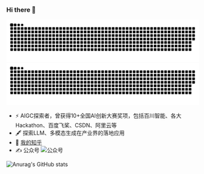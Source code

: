 ### Hi there 👋

![GitHub Snake Light](https://raw.githubusercontent.com/zxbing0066/zxbing0066/output/github-contribution-grid-snake.svg#gh-light-mode-only) ![GitHub Snake Dark](https://raw.githubusercontent.com/zxbing0066/zxbing0066/output/github-contribution-grid-snake-dark.svg#gh-dark-mode-only)
- ⚡ AIGC探索者，曾获得10+全国AI创新大赛奖项，包括百川智能、各大Hackathon、百度飞桨、CSDN、阿里云等
- 🖋 探索LLM、多模态生成在产业界的落地应用
- 🥋 [我的知乎](https://www.zhihu.com/people/ji-yi-zhong-mei-you-liu-zou-de-shi-guang)
- ✍️ 公众号 ![公众号](https://github.com/user-attachments/assets/4603fc3e-0064-46d3-9360-0b122b8604e7)

![Anurag's GitHub stats](https://github-readme-stats.vercel.app/api?username=wisdom-pan&show_icons=true&theme=tokyonight)





